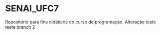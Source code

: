 # SENAI_UFC7
Repositório para fins didáticos do curso de programação.
Alteração teste
teste branch 2
